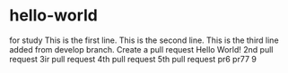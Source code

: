 # hello-world
for study
This is the first line.
This is the second line.
This is the third line added from develop branch.
Create a pull request
Hello World!
2nd pull request
3ir pull request
4th pull request
5th pull request
pr6
pr77
9
